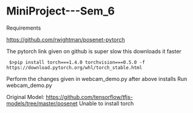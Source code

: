 # MiniProject---Sem_6
Requirements

https://github.com/rwightman/posenet-pytorch


The pytorch link given on github is super slow this downloads it faster

     $>pip install torch===1.4.0 torchvision===0.5.0 -f https://download.pytorch.org/whl/torch_stable.html



Perform the changes given in webcam_demo.py after above installs
Run webcam_demo.py


Original Model:
https://github.com/tensorflow/tfjs-models/tree/master/posenet
Unable to install torch

